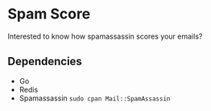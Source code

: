 # Spam Score

Interested to know how spamassassin scores your emails?

## Dependencies

* Go
* Redis
* Spamassassin ```sudo cpan Mail::SpamAssassin```
